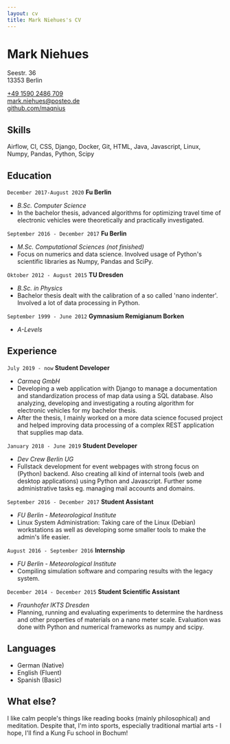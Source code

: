 ```yaml
---
layout: cv
title: Mark Niehues's CV
---
```

# Mark Niehues

Seestr. 36 <br>
13353 Berlin

<div id="webaddress">
<a href="tel:+49 1590 2486 709">+49 1590 2486 709</a><br>
<a href="mailto:mark.niehues@posteo.de">mark.niehues@posteo.de</a><br>
<a href="https://github.com/maqnius">github.com/maqnius</a>
</div>


## Skills

 Airflow, CI, CSS, Django, Docker, Git, HTML, Java, Javascript, Linux, Numpy, Pandas, Python, Scipy


## Education

`December 2017-August 2020`
__Fu Berlin__ 
- _B.Sc. Computer Science_
- In the bachelor thesis, advanced algorithms for optimizing travel time of electronic vehicles were theoretically and practically investigated.

`September 2016 - December 2017`
__Fu Berlin__ 
- _M.Sc. Computational Sciences (not finished)_
- Focus on numerics and data science. Involved usage of Python's scientific libraries as Numpy, Pandas and SciPy. 

`Oktober 2012 - August 2015`
__TU Dresden__ 
- _B.Sc. in Physics_
- Bachelor thesis dealt with the calibration of a so called 'nano indenter'. Involved a lot of data processing in Python.


`September 1999 - June 2012`
__Gymnasium Remigianum Borken__ 
- _A-Levels_


## Experience

`July 2019 - now`
__Student Developer__
- _Carmeq GmbH_
- Developing a web application with Django to manage a documentation and standardization process of map data using a SQL database. Also analyzing, developing and investigating a routing algorithm for electronic vehicles for my bachelor thesis.
- After the thesis, I mainly worked on a more data science focused project and helped improving data processing of a complex REST application that supplies map data.

`January 2018 - June 2019`
__Student Developer__
- _Dev Crew Berlin UG_
- Fullstack development for event webpages with strong focus on (Python) backend. Also creating all kind of internal tools (web and desktop applications) using Python and Javascript. Further some administrative tasks eg. managing mail accounts and domains.

`September 2016 - December 2017`
__Student Assistant__
- _FU Berlin - Meteorological Institute_
- Linux System Administration: Taking care of the Linux (Debian) workstations as well as developing some smaller tools to make the admin's life easier.

`August 2016 - September 2016`
__Internship__
- _FU Berlin - Meteorological Institute_
- Compiling simulation software and comparing results with the legacy system.

`December 2014 - December 2015`
__Student Scientific Assistant__
- _Fraunhofer IKTS Dresden_
- Planning, running and evaluating experiments to determine the hardness and other properties of materials on a nano meter scale. Evaluation was done with Python and numerical frameworks as numpy and scipy.

## Languages

- German (Native)
- English (Fluent)
- Spanish (Basic)

## What else?
I like calm people's things like reading books (mainly philosophical) and meditation. Despite that, I'm into sports, especially traditional martial arts - I hope, I'll find a Kung Fu school in Bochum!

<!-- ### Footer

Last updated: May 2013 -->


